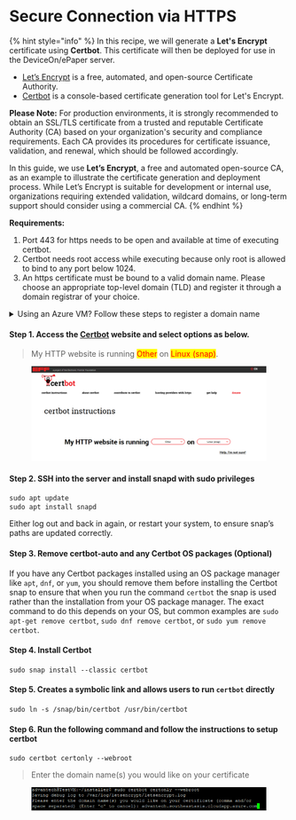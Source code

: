 # Secure Connection via HTTPS

{% hint style="info" %}
In this recipe, we will generate a **Let's Encrypt** certificate using **Certbot**. This certificate will then be deployed for use in the DeviceOn/ePaper server.

* [Let’s Encrypt](https://letsencrypt.org/) is a free, automated, and open-source Certificate Authority.
* [Certbot](https://certbot.eff.org/) is a console-based certificate generation tool for Let's Encrypt.

**Please Note:** For production environments, it is strongly recommended to obtain an SSL/TLS certificate from a trusted and reputable Certificate Authority (CA) based on your organization's security and compliance requirements. Each CA provides its procedures for certificate issuance, validation, and renewal, which should be followed accordingly.

In this guide, we use **Let’s Encrypt**, a free and automated open-source CA, as an example to illustrate the certificate generation and deployment process. While Let’s Encrypt is suitable for development or internal use, organizations requiring extended validation, wildcard domains, or long-term support should consider using a commercial CA.
{% endhint %}

**Requirements:**

1. Port 443 for https needs to be open and available at time of executing certbot.
2. Certbot needs root access while executing because only root is allowed to bind to any port below 1024.
3. An https certificate must be bound to a valid domain name. Please choose an appropriate top-level domain (TLD) and register it through a domain registrar of your choice.

<details>

<summary>Using an Azure VM? Follow these steps to register a domain name</summary>

1. Go to the [Azure Portal](https://portal.azure.com).

2) Navigate to **Virtual Machines** and select your VM.

3. In the **Overview** tab, find:

* **Public IP address**: Click it to open the Public IP resource.
* In the **Public IP address** blade, you’ll see a field named **DNS name** or **DNS name label**.

- If it’s empty, click **Configuration** in the left menu of the Public IP, and set a **DNS name label** (e.g., <mark style="color:orange;">advantech</mark>).

4. Save changes.\
   You will now have a DNS name like:

```
advantech.southeastasia.cloudapp.azure.com
```

</details>

#### Step 1. Access the [Certbot](https://certbot.eff.org/instructions?ws=other\&os=snap) website and select options as below.

> My HTTP website is running <mark style="color:red;">Other</mark> on <mark style="color:red;">Linux (snap)</mark>.

<figure><img src="../../.gitbook/assets/image (454).png" alt=""><figcaption></figcaption></figure>

#### Step 2. SSH into the server and install snapd with sudo privileges

```
sudo apt update
sudo apt install snapd
```

Either log out and back in again, or restart your system, to ensure snap’s paths are updated correctly.

#### Step 3. Remove certbot-auto and any Certbot OS packages (Optional)

If you have any Certbot packages installed using an OS package manager like `apt`, `dnf`, or `yum`, you should remove them before installing the Certbot snap to ensure that when you run the command `certbot` the snap is used rather than the installation from your OS package manager. The exact command to do this depends on your OS, but common examples are `sudo apt-get remove certbot`, `sudo dnf remove certbot`, or `sudo yum remove certbot`.

#### Step 4. Install Certbot

```
sudo snap install --classic certbot
```

#### Step 5. Creates a symbolic link and allows users to run `certbot` directly

```
sudo ln -s /snap/bin/certbot /usr/bin/certbot 
```

#### Step 6. Run the following command and follow the instructions to setup certbot

```
sudo certbot certonly --webroot
```

> Enter the domain name(s) you would like on your certificate

<div align="left"><figure><img src="../../.gitbook/assets/image.png" alt=""><figcaption></figcaption></figure></div>
